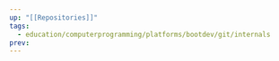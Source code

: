 ```yaml
---
up: "[[Repositories]]"
tags:
  - education/computerprogramming/platforms/bootdev/git/internals
prev:
---
```

